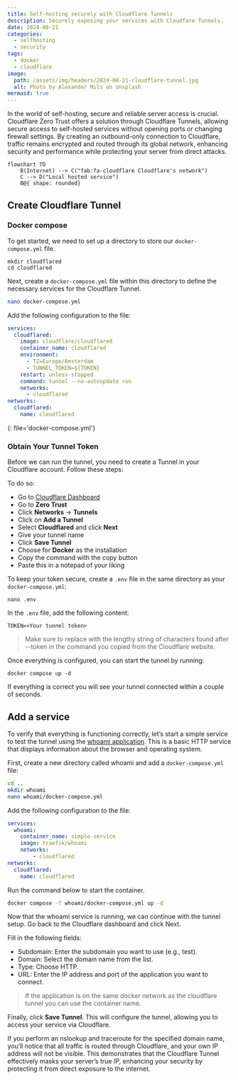 ```yaml
---
title: Self-hosting securely with Cloudflare Tunnels
description: Securely exposing your services with Cloudfare Tunnels.
date: 2024-08-21
categories: 
  - selfhosting
  - security
tags: 
  - docker
  - cloudflare
image:
  path: /assets/img/headers/2024-08-21-cloudflare-tunnel.jpg
  alt: Photo by Alexander Mils on Unsplash
mermaid: true
---
```

In the world of self-hosting, secure and reliable server access is crucial. Cloudflare Zero Trust offers a solution through Cloudflare Tunnels, allowing secure access to self-hosted services without opening ports or changing firewall settings. By creating an outbound-only connection to Cloudflare, traffic remains encrypted and routed through its global network, enhancing security and performance while protecting your server from direct attacks.

```mermaid
flowchart TD
    B(Internet) --> C("fab:fa-cloudflare Cloudflare's network")
    C --> D("Local hosted service")
    B@{ shape: rounded}
```

## Create Cloudflare Tunnel

### Docker compose

To get started, we need to set up a directory to store our `docker-compose.yml` file.

```
mkdir cloudflared
cd cloudflared
```
Next, create a `docker-compose.yml` file within this directory to define the necessary services for the Cloudflare Tunnel.
```bash
nano docker-compose.yml
```
Add the following configuration to the file:
```yaml
services:
  cloudflared:
    image: cloudflare/cloudflared
    container_name: cloudflared
    environment:
      - TZ=Europe/Amsterdam
      - TUNNEL_TOKEN=${TOKEN}
    restart: unless-stopped
    command: tunnel --no-autoupdate run
    networks:
      - cloudflared
networks:
  cloudflared:
    name: cloudflared
```
{: file='docker-compose.yml'}

### Obtain Your Tunnel Token

Before we can run the tunnel, you need to create a Tunnel in your Cloudflare account. Follow these steps:

To do so:

*   Go to [Cloudflare Dashboard](https://dash.cloudflare.com/)
*   Go to **Zero Trust**
*   Click **Networks** -> **Tunnels**
*   Click on **Add a Tunnel**
*   Select **Cloudflared** and click **Next**
*   Give your tunnel name
*   Click **Save Tunnel**
*   Choose for **Docker** as the installation
*   Copy the command with the copy button
*   Paste this in a notepad of your liking

To keep your token secure, create a `.env` file in the same directory as your `docker-compose.yml`:

```
nano .env
```

In the `.env` file, add the following content:

```
TOKEN=<Your tunnel token>
```

>Make sure to replace <Your tunnel token> with the lengthy string of characters found after --token in the command you copied from the Cloudflare website.

Once everything is configured, you can start the tunnel by running:

```
docker compose up -d
```

If everything is correct you will see your tunnel connected within a couple of seconds.

## Add a service

To verify that everything is functioning correctly, let’s start a simple service to test the tunnel using the [whoami application](https://github.com/traefik/whoami). This is a basic HTTP service that displays information about the browser and operating system.

First, create a new directory called whoami and add a `docker-compose.yml` file:

```bash
cd ..
mkdir whoami
nano whoami/docker-compose.yml
```
Add the following configuration to the file:
```yaml
services:
  whoami:
    container_name: simple-service
    image: traefik/whoami
    networks:
        - cloudflared
networks:
  cloudflared:
    name: cloudflared
```

Run the command below to start the container.

```bash
docker compose -f whoami/docker-compose.yml up -d
```

Now that the whoami service is running, we can continue with the tunnel setup. Go back to the Cloudflare dashboard and click Next.

Fill in the following fields:

- Subdomain: Enter the subdomain you want to use (e.g., test).
- Domain: Select the domain name from the list.
- Type: Choose HTTP.
- URL: Enter the IP address and port of the application you want to connect.

> If the application is on the same docker network as the cloudflare tunnel you can use the container name.

Finally, click **Save Tunnel**. This will configure the tunnel, allowing you to access your service via Cloudflare.

If you perform an nslookup and traceroute for the specified domain name, you’ll notice that all traffic is routed through Cloudflare, and your own IP address will not be visible. This demonstrates that the Cloudflare Tunnel effectively masks your server’s true IP, enhancing your security by protecting it from direct exposure to the internet.